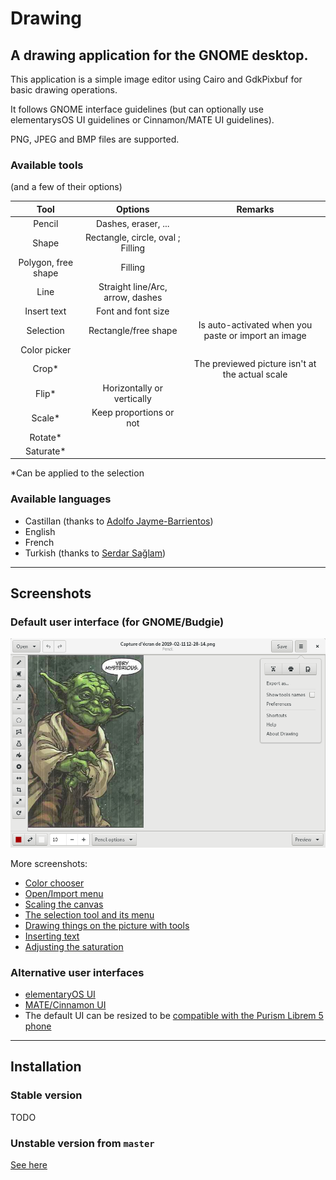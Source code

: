 # Drawing

## A drawing application for the GNOME desktop.

This application is a simple image editor using Cairo and GdkPixbuf for basic drawing operations.

It follows GNOME interface guidelines (but can optionally use elementarysOS UI guidelines or Cinnamon/MATE UI guidelines).

PNG, JPEG and BMP files are supported.

### Available tools

(and a few of their options)

| Tool      | Options   | Remarks |
|:---------:|:---------:|:-------:|
|Pencil     |Dashes, eraser, ...| |
|Shape      |Rectangle, circle, oval ; Filling
|Polygon, free shape |Filling|    |
|Line       |Straight line/Arc, arrow, dashes
|Insert text|Font and font size|  |
|Selection  |Rectangle/free shape|Is auto-activated when you paste or import an image
|Color picker|          |         |
|Crop*      |           |The previewed picture isn't at the actual scale
|Flip*      |Horizontally or vertically
|Scale*     |Keep proportions or not
|Rotate*    |           |         |
|Saturate*  |           |         |

<!--|Paint      |           |Not done yet-->
<!--|Brush      |           |Not done yet-->
<!--|Gradient   |           |Not done yet-->

\*Can be applied to the selection

### Available languages

- Castillan (thanks to [Adolfo Jayme-Barrientos](https://github.com/fitojb))
- English
- French
- Turkish (thanks to [Serdar Sağlam](https://github.com/TeknoMobil))

----

## Screenshots

### Default user interface (for GNOME/Budgie)

![GNOME/Budgie UI, here with the main menu opened](./data/screenshots/gnome_menu.png)

More screenshots:

- [Color chooser](./data/screenshots/gnome_colors.png)
- [Open/Import menu](./data/screenshots/gnome_open.png)
- [Scaling the canvas](./data/screenshots/gnome_scale.png)
- [The selection tool and its menu](./data/screenshots/gnome_selection.png)
- [Drawing things on the picture with tools](./data/screenshots/gnome_tools.png)
- [Inserting text](./data/screenshots/gnome_text.png)
- [Adjusting the saturation](./data/screenshots/gnome_menu_saturation.png)

### Alternative user interfaces

- [elementaryOS UI](./data/screenshots/elementary.png)
- [MATE/Cinnamon UI](./data/screenshots/mate_selection.png)
- The default UI can be resized to be [compatible with the Purism Librem 5 phone](./data/screenshots/librem_preview.png)

----

## Installation

### Stable version

TODO

### Unstable version from `master`

[See here](./INSTALL_FROM_SOURCE.md)

